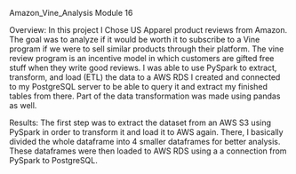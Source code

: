 Amazon_Vine_Analysis 
Module 16 


Overview: In this project I Chose US Apparel product reviews from Amazon. The goal was to analyze if it would be worth it to subscribe to a Vine program if we were to sell similar products through their platform. The vine review program is an incentive model in which customers are gifted free stuff when they write good reviews. I was able to use PySpark to extract, transform, and load (ETL) the data to a AWS RDS I created and connected to my PostgreSQL server to be able to query it and extract my finished tables from there. Part of the data transformation was made using pandas as well.

Results: The first step was to extract the dataset from an AWS S3 using PySpark in order to transform it and load it to AWS again. There, I basically divided the whole dataframe into 4 smaller dataframes for better analysis. These dataframes were then loaded to AWS RDS using a a connection from PySpark to PostgreSQL.

